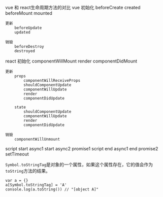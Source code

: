 vue 和 react生命周期方法的对比
vue
	初始化
		beforeCreate
		created
		beforeMount
		mounted

	更新
		beforeUpdate
		updated
	
	销毁
		beforeDestroy
		destroyed

react
	初始化
		componentWillMount
		render
		componentDidMount

	更新
		props
			componentWillReceiveProps
			shouldComponentUpdate
			componentWillUpdate
			render
			componentDidUpdate

		state
			shouldComponentUpdate
			componentWillUpdate
			render
			componentDidUpdate

	销毁
		componentWillUnmount


script start
async1 start
async2
promise1
script end
async1 end
promise2
setTimeout


`Symbol.toStringTag`是对象的一个属性，如果这个属性存在，它的值会作为`toString`方法的结果。
```
var a = {}
a[Symbol.toStringTag] = 'A'
console.log(a.toString()) // "[object A]"
```